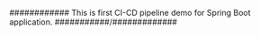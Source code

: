 ############
This is first CI-CD pipeline demo for Spring Boot application.
###########/#############



